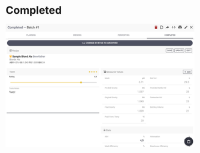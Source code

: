 # Completed

![Full overview over how the batch went, add taste rating if you want](../.gitbook/assets/image%20%2859%29.png)

